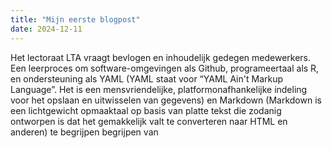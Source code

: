 ```yaml
---
title: "Mijn eerste blogpost"
date: 2024-12-11
---
```

Het lectoraat LTA vraagt bevlogen en inhoudelijk gedegen medewerkers. Een leerproces om software-omgevingen als Github, programeertaal als R, en ondersteuning als YAML (YAML staat voor “YAML Ain't Markup Language”. Het is een mensvriendelijke, platformonafhankelijke indeling voor het opslaan en uitwisselen van gegevens) en Markdown (Markdown is een lichtgewicht opmaaktaal op basis van platte tekst die zodanig ontworpen is dat het gemakkelijk valt te converteren naar HTML en anderen) te begrijpen begrijpen van 
